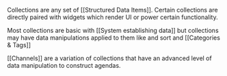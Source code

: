 Collections are any set of [[Structured Data Items]].    Certain collections are directly paired with widgets which render UI or power certain functionality.  

Most collections are basic with [[System establishing data]] but collections may have data manipulations applied to them like  and sort and [[Categories  & Tags]]

[[Channels]] are a variation of collections that have an advanced level of data manipulation to construct agendas.  